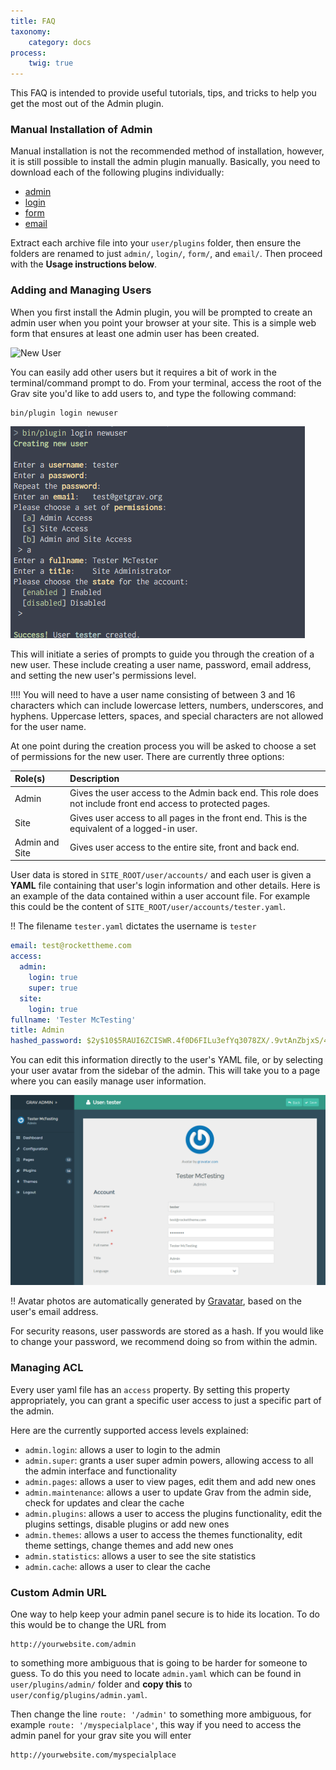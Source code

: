 ```yaml
---
title: FAQ
taxonomy:
    category: docs
process:
    twig: true
---
```


This FAQ is intended to provide useful tutorials, tips, and tricks to help you get the most out of the Admin plugin.

### Manual Installation of Admin

Manual installation is not the recommended method of installation, however, it is still possible to install the admin plugin manually. Basically, you need to download each of the following plugins individually:

* [admin](https://github.com/getgrav/grav-plugin-admin/archive/master.zip)
* [login](https://github.com/getgrav/grav-plugin-login/archive/master.zip)
* [form](https://github.com/getgrav/grav-plugin-form/archive/master.zip)
* [email](https://github.com/getgrav/grav-plugin-email/archive/master.zip)

Extract each archive file into your `user/plugins` folder, then ensure the folders are renamed to just `admin/`, `login/`, `form/`, and `email/`.  Then proceed with the **Usage instructions below**.

### Adding and Managing Users

When you first install the Admin plugin, you will be prompted to create an admin user when you point your browser at your site. This is a simple web form that ensures at least one admin user has been created.

![New User](../introduction/new-user.png?width=1009&classes=shadow)

You can easily add other users but it requires a bit of work in the terminal/command prompt to do. From your terminal, access the root of the Grav site you'd like to add users to, and type the following command:

```text
bin/plugin login newuser
```

![Admin FAQ](faq_1.png?width=1009&classes=shadow)

This will initiate a series of prompts to guide you through the creation of a new user. These include creating a user name, password, email address, and setting the new user's permissions level.

!!!! You will need to have a user name consisting of between 3 and 16 characters which can include lowercase letters, numbers, underscores, and hyphens. Uppercase letters, spaces, and special characters are not allowed for the user name.

At one point during the creation process you will be asked to choose a set of permissions for the new user. There are currently three options:

| Role(s)        | Description                                                                                                       |
| :-----         | :-----                                                                                                            |
| Admin          | Gives the user access to the Admin back end. This role does not include front end access to protected pages. |
| Site           | Gives user access to all pages in the front end. This is the equivalent of a logged-in user.                      |
| Admin and Site | Gives user access to the entire site, front and back end.                                                         |

User data is stored in `SITE_ROOT/user/accounts/` and each user is given a **YAML** file containing that user's login information and other details. Here is an example of the data contained within a user account file. For example this could be the content of `SITE_ROOT/user/accounts/tester.yaml`.

!! The filename `tester.yaml` dictates the username is `tester`

```yaml
email: test@rockettheme.com
access:
  admin:
    login: true
    super: true
  site:
    login: true
fullname: 'Tester McTesting'
title: Admin
hashed_password: $2y$10$5RAUI6ZCISWR.4f0D6FILu3efYq3078ZX/.9vtAnZbjxS/4PXN/WW
```

You can edit this information directly to the user's YAML file, or by selecting your user avatar from the sidebar of the admin. This will take you to a page where you can easily manage user information.

![Admin FAQ](faq_2.png?width=1009&classes=shadow)

!! Avatar photos are automatically generated by [Gravatar](http://gravatar.com), based on the user's email address.

For security reasons, user passwords are stored as a hash. If you would like to change your password, we recommend doing so from within the admin.

### Managing ACL

Every user yaml file has an `access` property. By setting this property appropriately, you can grant a specific user access to just a specific part of the admin.

Here are the currently supported access levels explained:

- `admin.login`: allows a user to login to the admin
- `admin.super`: grants a user super admin powers, allowing access to all the admin interface and functionality
- `admin.pages`: allows a user to view pages, edit them and add new ones
- `admin.maintenance`: allows a user to update Grav from the admin side, check for updates and clear the cache
- `admin.plugins`: allows a user to access the plugins functionality, edit the plugins settings, disable plugins or add new ones
- `admin.themes`: allows a user to access the themes functionality, edit theme settings, change themes and add new ones
- `admin.statistics`: allows a user to see the site statistics
- `admin.cache`: allows a user to clear the cache


### Custom Admin URL

One way to help keep your admin panel secure is to hide its location. To do this would be to change the URL from
```
http://yourwebsite.com/admin
```
to something more ambiguous that is going to be harder for someone to guess.  To do this you need to locate `admin.yaml` which can be found in `user/plugins/admin/` folder and **copy this** to `user/config/plugins/admin.yaml`.

Then change the line `route: '/admin'` to something more ambiguous, for example `route: '/myspecialplace'`, this way if you need to access the admin panel for your grav site you will enter
```
http://yourwebsite.com/myspecialplace
```
